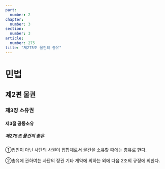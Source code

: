 ```yaml
---
part:
  number: 2
chapter:
  number: 3
section:
  number: 3
article:
  number: 275
title: "제275조 물건의 총유"
---
```

# 민법

## 제2편 물권

### 제3장 소유권

#### 제3절 공동소유

##### 제275조 물건의 총유

①법인이 아닌 사단의 사원이 집합체로서 물건을 소유할 때에는 총유로 한다.

②총유에 관하여는 사단의 정관 기타 계약에 의하는 외에 다음 2조의 규정에 의한다.
